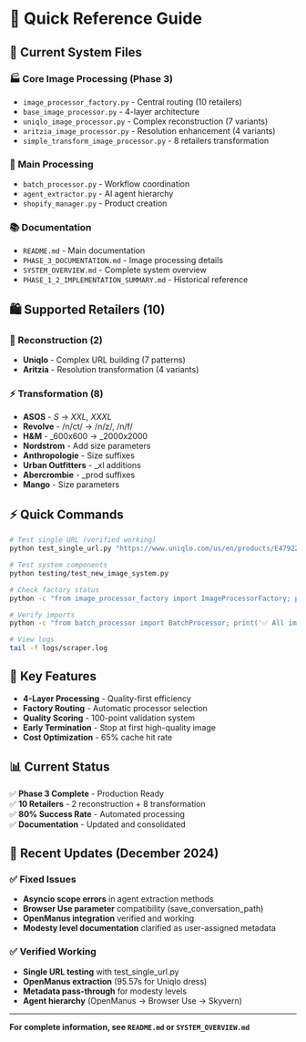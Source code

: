 # 🚀 **Quick Reference Guide**

## 📁 **Current System Files**

### **🏭 Core Image Processing (Phase 3)**
- `image_processor_factory.py` - Central routing (10 retailers)
- `base_image_processor.py` - 4-layer architecture
- `uniqlo_image_processor.py` - Complex reconstruction (7 variants)
- `aritzia_image_processor.py` - Resolution enhancement (4 variants)
- `simple_transform_image_processor.py` - 8 retailers transformation

### **🧠 Main Processing**
- `batch_processor.py` - Workflow coordination
- `agent_extractor.py` - AI agent hierarchy
- `shopify_manager.py` - Product creation

### **📚 Documentation**
- `README.md` - Main documentation
- `PHASE_3_DOCUMENTATION.md` - Image processing details
- `SYSTEM_OVERVIEW.md` - Complete system overview
- `PHASE_1_2_IMPLEMENTATION_SUMMARY.md` - Historical reference

## 🛍️ **Supported Retailers (10)**

### **🔧 Reconstruction (2)**
- **Uniqlo** - Complex URL building (7 patterns)
- **Aritzia** - Resolution transformation (4 variants)

### **⚡ Transformation (8)**
- **ASOS** - $S$ → $XXL$, $XXXL$
- **Revolve** - /n/ct/ → /n/z/, /n/f/
- **H&M** - _600x600 → _2000x2000
- **Nordstrom** - Add size parameters
- **Anthropologie** - Size suffixes
- **Urban Outfitters** - _xl additions
- **Abercrombie** - _prod suffixes
- **Mango** - Size parameters

## ⚡ **Quick Commands**

```bash
# Test single URL (verified working)
python test_single_url.py "https://www.uniqlo.com/us/en/products/E479225-000/00" uniqlo

# Test system components
python testing/test_new_image_system.py

# Check factory status
python -c "from image_processor_factory import ImageProcessorFactory; print(ImageProcessorFactory.get_factory_stats())"

# Verify imports
python -c "from batch_processor import BatchProcessor; print('✅ All imports work')"

# View logs
tail -f logs/scraper.log
```

## 🎯 **Key Features**

- **4-Layer Processing** - Quality-first efficiency
- **Factory Routing** - Automatic processor selection
- **Quality Scoring** - 100-point validation system
- **Early Termination** - Stop at first high-quality image
- **Cost Optimization** - 65% cache hit rate

## 📊 **Current Status**

✅ **Phase 3 Complete** - Production Ready  
✅ **10 Retailers** - 2 reconstruction + 8 transformation  
✅ **80% Success Rate** - Automated processing  
✅ **Documentation** - Updated and consolidated  

## 🔧 **Recent Updates (December 2024)**

### **✅ Fixed Issues**
- **Asyncio scope errors** in agent extraction methods
- **Browser Use parameter** compatibility (save_conversation_path)
- **OpenManus integration** verified and working
- **Modesty level documentation** clarified as user-assigned metadata

### **✅ Verified Working**
- **Single URL testing** with test_single_url.py
- **OpenManus extraction** (95.57s for Uniqlo dress)
- **Metadata pass-through** for modesty levels
- **Agent hierarchy** (OpenManus → Browser Use → Skyvern)

---

**For complete information, see `README.md` or `SYSTEM_OVERVIEW.md`** 